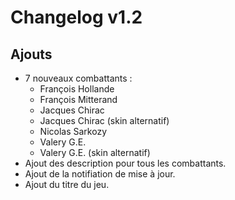 # Changelog v1.2

## Ajouts
+ 7 nouveaux combattants :
	+ François Hollande
	+ François Mitterand
	+ Jacques Chirac
	+ Jacques Chirac (skin alternatif)
	+ Nicolas Sarkozy
	+ Valery G.E.
	+ Valery G.E. (skin alternatif)
+ Ajout des description pour tous les combattants.
+ Ajout de la notifiation de mise à jour.
+ Ajout du titre du jeu.